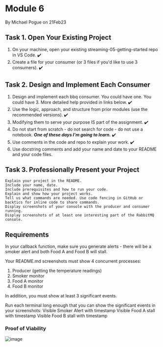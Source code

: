 # Module 6 
By Michael Pogue on 21Feb23

## Task 1. Open Your Existing Project
1. On your machine, open your existing streaming-05-getting-started repo in VS Code. :heavy_check_mark:
2. Create a file for your consumer (or 3 files if you'd like to use 3 consumers). :heavy_check_mark:

## Task 2. Design and Implement Each Consumer
1. Design and implement each bbq consumer. You could have one. You could have 3.  More detailed help provided in links below. :heavy_check_mark: 
2. Use the logic, approach, and structure from prior modules (use the recommended versions). :heavy_check_mark: 
3. Modifying them to serve your purpose IS part of the assignment. :heavy_check_mark: 
4. Do not start from scratch - do not search for code - do not use a notebook. ***One of these days I'm going to learn.*** :heavy_check_mark: 
5. Use comments in the code and repo to explain your work. :heavy_check_mark:  
6. Use docstring comments and add your name and date to your README and your code files. 

## Task 3. Professionally Present your Project
    Explain your project in the README.
    Include your name, date.
    Include prerequisites and how to run your code. 
    Explain and show how your project works. 
    Tell us what commands are needed. Use code fencing in GitHub or backtics for inline code to share commands.
    Display screenshots of your console with the producer and consumer running.
    Display screenshots of at least one interesting part of the RabbitMQ console. 

## Requirements
In your callback function, make sure you generate alerts - there will be a smoker alert and both Food A and Food B will stall. 

Your README.md screenshots must show 4 concurrent processes:
1. Producer (getting the temperature readings)
2. Smoker monitor
3. Food A monitor
4. Food B monitor

In addition, you must show at least 3 significant events.

Run each terminal long enough that you can show the significant events in your screenshots:
    Visible Smoker Alert with timestamp
    Visible Food A stall with timestamp
    Visible Food B stall with timestamp

### Proof of Viability
![image](https://user-images.githubusercontent.com/115908053/220505275-78c01d66-211b-49dc-b27e-4fef42fac1de.png)


